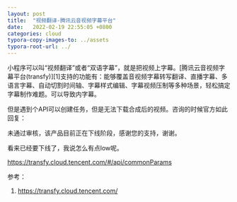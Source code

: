 ```yaml
---
layout: post
title:  "视频翻译-腾讯云音视频字幕平台"
date:   2022-02-19 22:55:05 +0800
categories: cloud
typora-copy-images-to: ../assets
typora-root-url: ../
---
```


小程序可以叫“视频翻译”或者“双语字幕”，就是把视频上字幕。[腾讯云音视频字幕平台(transfy)][1]支持的功能有：能够覆盖音视频字幕转写翻译、直播字幕、多语言字幕、自动切割时间轴、字幕样式编辑、字幕视频压制等多种场景，轻松搞定字幕制作难题。可以导致内字幕。

但是遇到个API可以创建任务，但是无法下载合成后的视频。咨询的时候官方如此回复：

未通过审核，该产品目前正在下线阶段，感谢您的支持，谢谢。

看来已经要下线了，我说怎么有点low呢。

https://transfy.cloud.tencent.com/#/api/commonParams


参考：
1. https://transfy.cloud.tencent.com/
